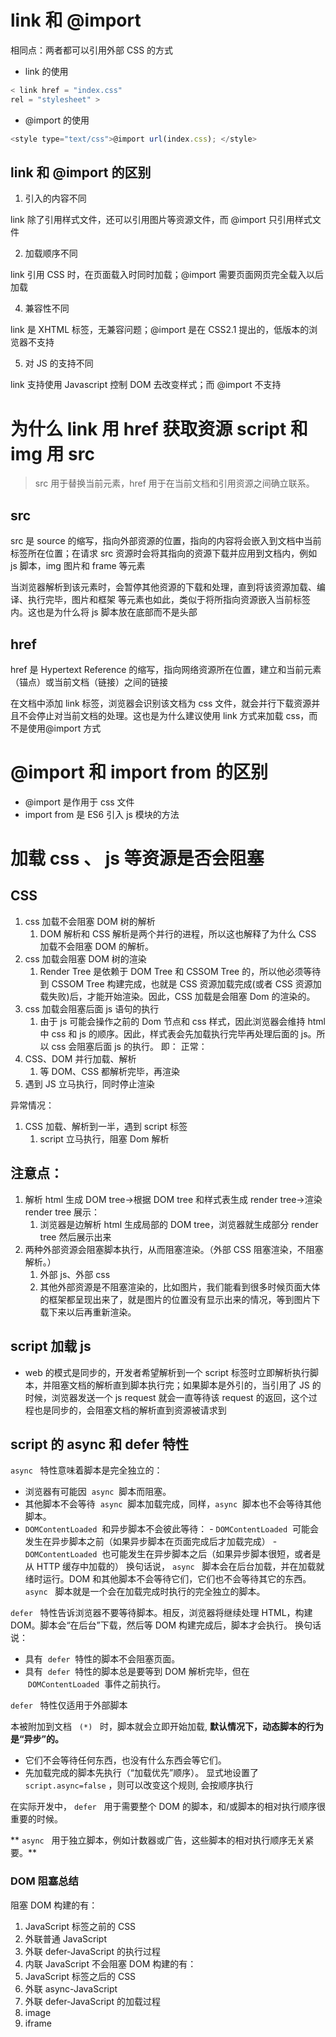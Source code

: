 # link 和 @import

相同点：两者都可以引用外部 CSS 的方式

- link 的使用

```js
< link href = "index.css"
rel = "stylesheet" >
```

- @import 的使用

```js
<style type="text/css">@import url(index.css); </style>
```

## link 和 @import 的区别

1. 引入的内容不同

link 除了引用样式文件，还可以引用图片等资源文件，而 @import 只引用样式文件

2. 加载顺序不同

link 引用 CSS 时，在页面载入时同时加载；@import 需要页面网页完全载入以后加载

4. 兼容性不同

link 是 XHTML 标签，无兼容问题；@import 是在 CSS2.1 提出的，低版本的浏览器不支持

5. 对 JS 的支持不同

link 支持使用 Javascript 控制 DOM 去改变样式；而 @import 不支持

# 为什么 link 用 href 获取资源 script 和 img 用 src

> src 用于替换当前元素，href 用于在当前文档和引用资源之间确立联系。

## src

src 是 source 的缩写，指向外部资源的位置，指向的内容将会嵌入到文档中当前标签所在位置；在请求 src 资源时会将其指向的资源下载并应用到文档内，例如 js 脚本，img 图片和 frame 等元素

<script src ="js.js"></script>

​ 当浏览器解析到该元素时，会暂停其他资源的下载和处理，直到将该资源加载、编译、执行完毕，图片和框架 等元素也如此，类似于将所指向资源嵌入当前标签内。这也是为什么将 js 脚本放在底部而不是头部

## href

href 是 Hypertext Reference 的缩写，指向网络资源所在位置，建立和当前元素（锚点）或当前文档（链接）之间的链接

在文档中添加 link 标签，浏览器会识别该文档为 css 文件，就会并行下载资源并且不会停止对当前文档的处理。这也是为什么建议使用 link 方式来加载 css，而不是使用@import 方式

<link href="common.css" rel="stylesheet"/>

# @import 和 import from 的区别

- @import 是作用于 css 文件
- import from 是 ES6 引入 js 模块的方法

# 加载 css 、 js 等资源是否会阻塞

## CSS

1. css 加载不会阻塞 DOM 树的解析
   1. DOM 解析和 CSS 解析是两个并行的进程，所以这也解释了为什么 CSS 加载不会阻塞 DOM 的解析。
2. css 加载会阻塞 DOM 树的渲染
   1. Render Tree 是依赖于 DOM Tree 和 CSSOM Tree 的，所以他必须等待到 CSSOM Tree 构建完成，也就是 CSS 资源加载完成(或者 CSS 资源加载失败)后，才能开始渲染。因此，CSS 加载是会阻塞 Dom 的渲染的。
3. css 加载会阻塞后面 js 语句的执行
   1. 由于 js 可能会操作之前的 Dom 节点和 css 样式，因此浏览器会维持 html 中 css 和 js 的顺序。因此，样式表会先加载执行完毕再处理后面的 js。所以 css 会阻塞后面 js 的执行。
      即：
      正常：
4. CSS、DOM 并行加载、解析
   1. 等 DOM、CSS 都解析完毕，再渲染
5. 遇到 JS 立马执行，同时停止渲染

异常情况：

1. CSS 加载、解析到一半，遇到 script 标签
   1. script 立马执行，阻塞 Dom 解析

## 注意点：

1. 解析 html 生成 DOM tree->根据 DOM tree 和样式表生成 render tree->渲染 render tree 展示：
   1. 浏览器是边解析 html 生成局部的 DOM tree，浏览器就生成部分 render tree 然后展示出来
2. 两种外部资源会阻塞脚本执行，从而阻塞渲染。（外部 CSS 阻塞渲染，不阻塞解析。）
   1. 外部 js、外部 css
   2. 其他外部资源是不阻塞渲染的，比如图片，我们能看到很多时候页面大体的框架都呈现出来了，就是图片的位置没有显示出来的情况，等到图片下载下来以后再重新渲染。

## script 加载 js

- web 的模式是同步的，开发者希望解析到一个 script 标签时立即解析执行脚本，并阻塞文档的解析直到脚本执行完；如果脚本是外引的，当引用了 JS 的时候，浏览器发送一个 js request 就会一直等待该 request 的返回，这个过程也是同步的，会阻塞文档的解析直到资源被请求到

## script 的 async 和 defer 特性

`async`   特性意味着脚本是完全独立的：

- 浏览器有可能因  `async`  脚本而阻塞。
- 其他脚本不会等待  `async`  脚本加载完成，同样，`async`  脚本也不会等待其他脚本。
- `DOMContentLoaded`  和异步脚本不会彼此等待： - `DOMContentLoaded`  可能会发生在异步脚本之前（如果异步脚本在页面完成后才加载完成） - `DOMContentLoaded`  也可能发生在异步脚本之后（如果异步脚本很短，或者是从 HTTP 缓存中加载的）
  换句话说， `async`   脚本会在后台加载，并在加载就绪时运行。DOM 和其他脚本不会等待它们，它们也不会等待其它的东西。 `async`   脚本就是一个会在加载完成时执行的完全独立的脚本。

`defer`   特性告诉浏览器不要等待脚本。相反，浏览器将继续处理 HTML，构建 DOM。脚本会“在后台”下载，然后等 DOM 构建完成后，脚本才会执行。
换句话说：

- 具有  `defer`  特性的脚本不会阻塞页面。
- 具有  `defer`  特性的脚本总是要等到 DOM 解析完毕，但在  `DOMContentLoaded`  事件之前执行。

`defer`   特性仅适用于外部脚本

本被附加到文档   `(*)`   时，脚本就会立即开始加载, **默认情况下，动态脚本的行为是“异步”的。**

- 它们不会等待任何东西，也没有什么东西会等它们。
- 先加载完成的脚本先执行（“加载优先”顺序）。
  显式地设置了   `script.async=false` ，则可以改变这个规则, 会按顺序执行

在实际开发中， `defer`   用于需要整个 DOM 的脚本，和/或脚本的相对执行顺序很重要的时候。

** `async`   用于独立脚本，例如计数器或广告，这些脚本的相对执行顺序无关紧要。**

### DOM 阻塞总结

阻塞 DOM 构建的有：

1. JavaScript 标签之前的 CSS
2. 外联普通 JavaScript
3. 外联 defer-JavaScript 的执行过程
4. 内联 JavaScript
   不会阻塞 DOM 构建的有：
5. JavaScript 标签之后的 CSS
6. 外联 async-JavaScript
7. 外联 defer-JavaScript 的加载过程
8. image
9. iframe

